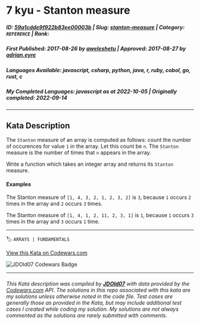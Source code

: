 # 7 kyu - Stanton measure

##### **ID**: [59a1cdde9f922b83ee00003b](https://www.codewars.com/kata/59a1cdde9f922b83ee00003b) | **Slug**: [stanton-measure](https://www.codewars.com/kata/59a1cdde9f922b83ee00003b) | **Category**: `REFERENCE` | **Rank**: <span style="color:white">7 kyu</span>

##### **First Published**: 2017-08-26 ***by*** [aweleshetu](https://www.codewars.com/users/aweleshetu) | **Approved**: 2017-08-27 ***by*** [adrian.eyre](https://www.codewars.com/users/adrian.eyre)

##### **Languages Available**: javascript, csharp, python, java, r, ruby, cobol, go, rust, c

##### **My Completed Languages**: javascript ***as at*** 2022-10-05 | **Originally completed**: 2022-09-14

---

## Kata Description


The `Stanton` measure of an array is computed as follows: count the number of occurences for value `1` in the array. Let this count be `n`. The `Stanton` measure is the number of times that `n` appears in the array. 



Write a function which takes an integer array and returns its `Stanton` measure.



#### Examples

The Stanton measure of `[1, 4, 3, 2, 1, 2, 3, 2]` is `3`, because `1` occurs `2` times in the array and `2` occurs `3` times.



The Stanton measure of `[1, 4, 1, 2, 11, 2, 3, 1]` is `1`, because `1` occurs `3` times in the array and `3` occurs `1` time.





---


🏷 `ARRAYS | FUNDAMENTALS`


[View this Kata on Codewars.com](https://www.codewars.com/kata/59a1cdde9f922b83ee00003b)

![](https://www.codewars.com/users/jdold07/badges/large "JDOld07 Codewars Badge")

---

###### *This Kata description was compiled by [**JDOld07**](https://tpstech.dev) with data provided by the [Codewars.com](https://www.codewars.com) API.  The solutions in this repo associated with this kata are my solutions unless otherwise noted in the code file.  Test cases are generally those as provided in the Kata, but may include additional test cases I created while coding my solution.  My solutions are not always commented as the solutions are rarely submitted with comments.*
